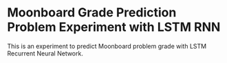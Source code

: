 # Moonboard Grade Prediction Problem Experiment with LSTM RNN

This is an experiment to predict Moonboard problem grade with LSTM Recurrent Neural Network.

